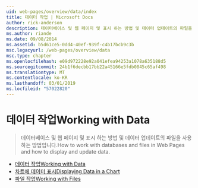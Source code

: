 ```yaml
---
uid: web-pages/overview/data/index
title: 데이터 작업 | Microsoft Docs
author: rick-anderson
description: 데이터베이스 및 웹 페이지 및 표시 하는 방법 및 데이터 업데이트의 파일을 사용 하는 방법입니다.
ms.author: riande
ms.date: 09/08/2014
ms.assetid: b5d61ce5-0dd4-40ef-939f-c4b17bcb9c3b
msc.legacyurl: /web-pages/overview/data
msc.type: chapter
ms.openlocfilehash: e09d972228e92a041efea94253a1078a635188d5
ms.sourcegitcommit: 24b1f6decbb17bb22a45166e5fdb0845c65af498
ms.translationtype: MT
ms.contentlocale: ko-KR
ms.lasthandoff: 03/01/2019
ms.locfileid: "57022820"
---
```

<a name="working-with-data"></a><span data-ttu-id="cf638-103">데이터 작업</span><span class="sxs-lookup"><span data-stu-id="cf638-103">Working with Data</span></span>
====================
> <span data-ttu-id="cf638-104">데이터베이스 및 웹 페이지 및 표시 하는 방법 및 데이터 업데이트의 파일을 사용 하는 방법입니다.</span><span class="sxs-lookup"><span data-stu-id="cf638-104">How to work with databases and files in Web Pages and how to display and update data.</span></span>


- [<span data-ttu-id="cf638-105">데이터 작업</span><span class="sxs-lookup"><span data-stu-id="cf638-105">Working with Data</span></span>](5-working-with-data.md)
- [<span data-ttu-id="cf638-106">차트에 데이터 표시</span><span class="sxs-lookup"><span data-stu-id="cf638-106">Displaying Data in a Chart</span></span>](7-displaying-data-in-a-chart.md)
- [<span data-ttu-id="cf638-107">파일 작업</span><span class="sxs-lookup"><span data-stu-id="cf638-107">Working with Files</span></span>](working-with-files.md)
